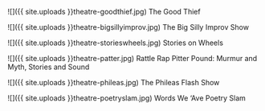 ![]({{ site.uploads }}theatre-goodthief.jpg)
<span class="caption">The Good Thief</span>

![]({{ site.uploads }}theatre-bigsillyimprov.jpg)
<span class="caption">The Big Silly Improv Show</span>

![]({{ site.uploads }}theatre-storieswheels.jpg)
<span class="caption">Stories on Wheels</span>

![]({{ site.uploads }}theatre-patter.jpg)
<span class="caption">Rattle Rap Pitter Pound: Murmur and Myth, Stories and Sound</span>

![]({{ site.uploads }}theatre-phileas.jpg)
<span class="caption">The Phileas Flash Show</span>

![]({{ site.uploads }}theatre-poetryslam.jpg)
<span class="caption">Words We ‘Ave Poetry Slam</span>
